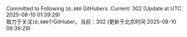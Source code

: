 Committed to Following `10,000` GitHubers. Current: <!-- FOLLOWING_COUNT -->302<!-- FOLLOWING_COUNT --> (Update at UTC <!-- LAST_UPDATED -->2025-08-10 01:39:29<!-- LAST_UPDATED -->)<br>
致力于关注`10,000`个GitHuber。当前：<!-- FOLLOWING_COUNT -->302<!-- FOLLOWING_COUNT --> (更新于北京时间 <!-- LAST_UPDATED_CST -->2025-08-10 09:39:29<!-- LAST_UPDATED_CST -->)
